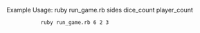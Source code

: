 Example Usage: ruby run_game.rb sides dice_count player_count 

               ruby run_game.rb 6 2 3
